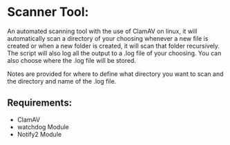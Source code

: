 <h1>Scanner Tool:</h1>
<p>An automated scanning tool with the use of ClamAV on linux, it will automatically scan a directory of your choosing whenever a new file is created or when a new folder is created, it will scan that folder recursively. The script will also log all the output to a .log file of your choosing. You can also choose where the .log file will be stored.</p>
<p>Notes are provided for where to define what directory you want to scan and the directory and name of the .log file.</p>

<h2>Requirements:</h2>
<ul>
  <li>ClamAV</li>
  <li>watchdog Module</li>
  <li>Notify2 Module</li>
</ul>
